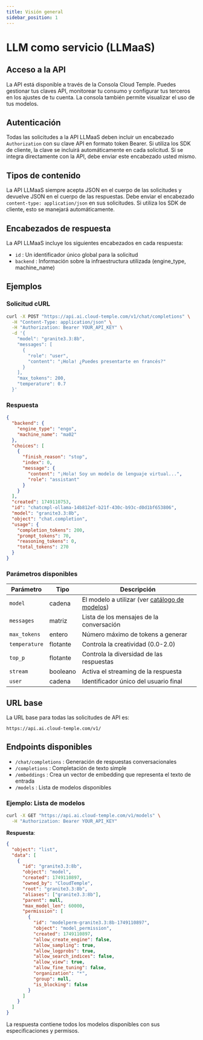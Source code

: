 ```yaml
---
title: Visión general
sidebar_position: 1
---
```


# LLM como servicio (LLMaaS)

## Acceso a la API

La API está disponible a través de la Consola Cloud Temple. Puedes gestionar tus claves API, monitorear tu consumo y configurar tus terceros en los ajustes de tu cuenta. La consola también permite visualizar el uso de tus modelos.

## Autenticación

Todas las solicitudes a la API LLMaaS deben incluir un encabezado `Authorization` con su clave API en formato token Bearer. Si utiliza los SDK de cliente, la clave se incluirá automáticamente en cada solicitud. Si se integra directamente con la API, debe enviar este encabezado usted mismo.

## Tipos de contenido

La API LLMaaS siempre acepta JSON en el cuerpo de las solicitudes y devuelve JSON en el cuerpo de las respuestas. Debe enviar el encabezado `content-type: application/json` en sus solicitudes. Si utiliza los SDK de cliente, esto se manejará automáticamente.

## Encabezados de respuesta

La API LLMaaS incluye los siguientes encabezados en cada respuesta:

- `id` : Un identificador único global para la solicitud
- `backend` : Información sobre la infraestructura utilizada (engine_type, machine_name)

## Ejemplos

### Solicitud cURL
```bash
curl -X POST "https://api.ai.cloud-temple.com/v1/chat/completions" \
  -H "Content-Type: application/json" \
  -H "Authorization: Bearer YOUR_API_KEY" \
  -d '{
    "model": "granite3.3:8b",
    "messages": [
      {
        "role": "user", 
        "content": "¡Hola! ¿Puedes presentarte en francés?"
      }
    ],
    "max_tokens": 200,
    "temperature": 0.7
  }'
```

### Respuesta
```json
{
  "backend": {
    "engine_type": "engo",
    "machine_name": "ma02"
  },
  "choices": [
    {
      "finish_reason": "stop",
      "index": 0,
      "message": {
        "content": "¡Hola! Soy un modelo de lenguaje virtual...",
        "role": "assistant"
      }
    }
  ],
  "created": 1749110753,
  "id": "chatcmpl-ollama-14b812ef-b21f-430c-b93c-d0d1bf653806",
  "model": "granite3.3:8b",
  "object": "chat.completion",
  "usage": {
    "completion_tokens": 200,
    "prompt_tokens": 70,
    "reasoning_tokens": 0,
    "total_tokens": 270
  }
}
```

### Parámetros disponibles

| Parámetro     | Tipo    | Descripción                                                   |
| ------------- | ------- | ------------------------------------------------------------- |
| `model`       | cadena  | El modelo a utilizar (ver [catálogo de modelos](./models.md)) |
| `messages`    | matriz  | Lista de los mensajes de la conversación                      |
| `max_tokens`  | entero  | Número máximo de tokens a generar                             |
| `temperature` | flotante | Controla la creatividad (0.0-2.0)                            |
| `top_p`       | flotante | Controla la diversidad de las respuestas                      |
| `stream`      | booleano | Activa el streaming de la respuesta                           |
| `user`        | cadena  | Identificador único del usuario final                         |

## URL base

La URL base para todas las solicitudes de API es:
```
https://api.ai.cloud-temple.com/v1/
```

## Endpoints disponibles

- `/chat/completions` : Generación de respuestas conversacionales
- `/completions` : Completación de texto simple
- `/embeddings` : Crea un vector de embedding que representa el texto de entrada
- `/models` : Lista de modelos disponibles

### Ejemplo: Lista de modelos

```bash
curl -X GET "https://api.ai.cloud-temple.com/v1/models" \
  -H "Authorization: Bearer YOUR_API_KEY"
```

**Respuesta**:
```json
{
  "object": "list",
  "data": [
    {
      "id": "granite3.3:8b",
      "object": "model",
      "created": 1749110897,
      "owned_by": "CloudTemple",
      "root": "granite3.3:8b",
      "aliases": ["granite3.3:8b"],
      "parent": null,
      "max_model_len": 60000,
      "permission": [
        {
          "id": "modelperm-granite3.3:8b-1749110897",
          "object": "model_permission",
          "created": 1749110897,
          "allow_create_engine": false,
          "allow_sampling": true,
          "allow_logprobs": true,
          "allow_search_indices": false,
          "allow_view": true,
          "allow_fine_tuning": false,
          "organization": "*",
          "group": null,
          "is_blocking": false
        }
      ]
    }
  ]
}
```

La respuesta contiene todos los modelos disponibles con sus especificaciones y permisos.